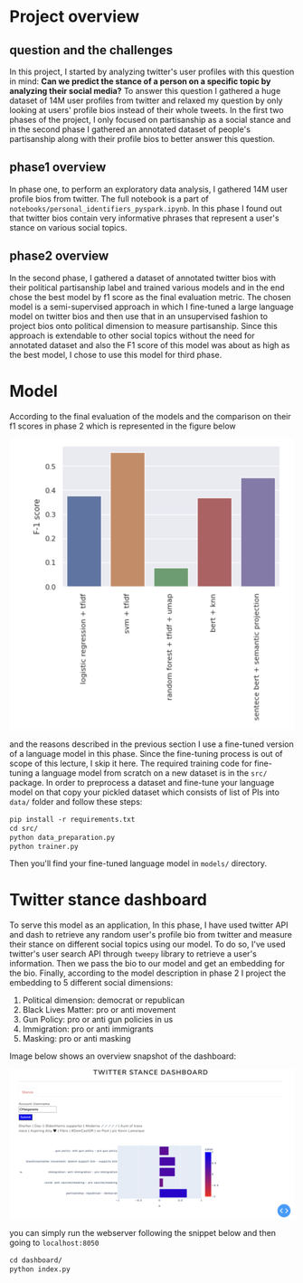# Project overview

## question and the challenges

In this project, I started by analyzing twitter's user profiles with this question in mind: **Can we predict the stance
of a person on a specific topic by analyzing their social media?**
To answer this question I gathered a huge dataset of 14M user profiles from twitter and relaxed my
question by only looking at users' profile bios instead of their whole tweets. In the first
two phases of the project, I only focused on partisanship as a social stance and in the 
second phase I gathered an annotated dataset of people's partisanship along with their
profile bios to better answer this question.

## phase1 overview

In phase one, to perform an exploratory data analysis, I gathered 14M user profile bios from
twitter. The full notebook is a part of `notebooks/personal_identifiers_pyspark.ipynb`. In 
this phase I found out that twitter bios contain very informative phrases that represent a 
user's stance on various social topics.

## phase2 overview

In the second phase, I gathered a dataset of annotated twitter bios with their political 
partisanship label and trained various models and in the end chose the best model by f1 
score as the final evaluation metric. The chosen model is a semi-supervised approach in 
which I fine-tuned a large language model on twitter bios and then use that in an 
unsupervised fashion to project bios onto political dimension to measure partisanship. 
Since this approach is extendable to other social topics without the need for annotated 
dataset and also the F1 score of this model was about as high as the best model, I chose
to use this model for third phase.

# Model

According to the final evaluation of the models and the comparison on their f1 scores 
in phase 2 which is represented in the figure below

![](statics/f1s.png)

and the reasons described in the previous section I use a fine-tuned version of a
language model in this phase. Since the fine-tuning process is out of scope of this 
lecture, I skip it here. The required training code for fine-tuning a language model
from scratch on a new dataset is in the `src/` package. In order to preprocess a dataset
and fine-tune your language model on that copy your pickled dataset which consists of list
of PIs into `data/` folder and follow these steps:

```
pip install -r requirements.txt
cd src/
python data_preparation.py
python trainer.py
```

Then you'll find your fine-tuned language model in `models/` directory.

# Twitter stance dashboard

To serve this model as an application, In this phase, I have used twitter API and dash to
retrieve any random user's profile bio from twitter and measure their stance on different
social topics using our model. To do so, I've used twitter's user search API through 
`tweepy` library to retrieve a user's information. Then we pass the bio to our model and 
get an embedding for the bio. Finally, according to the model description in phase 2 I 
project the embedding to 5 different social dimensions:

1. Political dimension: democrat or republican
2. Black Lives Matter: pro or anti movement
3. Gun Policy: pro or anti gun policies in us
4. Immigration: pro or anti immigrants
5. Masking: pro or anti masking

Image below shows an overview snapshot of the dashboard:

![](statics/snap.png)


you can simply run the webserver following the snippet below and then going to `localhost:8050`

```
cd dashboard/
python index.py
```
